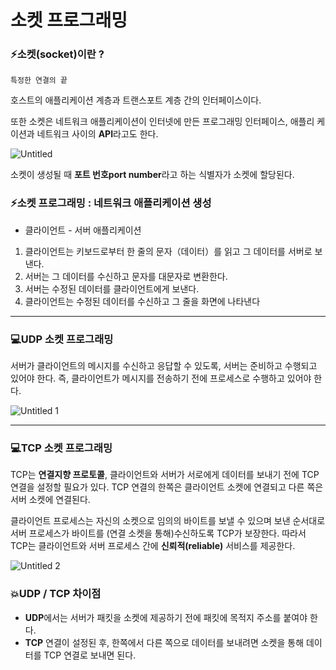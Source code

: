 # 소켓 프로그래밍

### ⚡소켓(socket)이란 ?

`특정한 연결의 끝`

호스트의 애플리케이션 계층과 트랜스포트 계층 간의 인터페이스이다.

또한 소켓은 네트워크 애플리케이션이 인터넷에 만든 프로그래밍 인터페이스, 애플리 케이션과 네트워크 사이의 **API**라고도 한다.

![Untitled](https://user-images.githubusercontent.com/94737768/204143592-6f58ecd3-28db-4643-ab84-4b16c6fcd86f.png)

소켓이 생성될 때 **포트 번호port number**라고 하는 식별자가 소켓에 할당된다.

### ⚡소켓 프로그래밍 : 네트워크 애플리케이션 생성

- 클라이언트 - 서버 애플리케이션
1. 클라이언트는 키보드로부터 한 줄의 문자（데이터）를 읽고 그 데이터를 서버로 보낸다.
2. 서버는 그 데이터를 수신하고 문자를 대문자로 변환한다.
3. 서버는 수정된 데이터를 클라이언트에게 보낸다.
4. 클라이언트는 수정된 데이터를 수신하고 그 줄을 화면에 나타낸다

<hr>

### 💻UDP 소켓 프로그래밍

서버가 클라이언트의 메시지를 수신하고 응답할 수 있도록, 서버는 준비하고 수행되고 있어야 한다. 즉, 클라이언트가 메시지를 전송하기 전에 프로세스로 수행하고 있어야 한다.

![Untitled 1](https://user-images.githubusercontent.com/94737768/204143708-cb4a69fd-034a-4466-a47f-551a8aef8250.png)

 ****

### 💻TCP 소켓 프로그래밍

TCP는 **연결지향 프로토콜**, 클라이언트와 서버가 서로에게 데이터를 보내기 전에 TCP 연결을 설정할 필요가 있다.  TCP 연결의 한쪽은 클라이언트 소켓에 연결되고 다른 쪽은 서버 소켓에 연결된다.

클라이언트 프로세스는 자신의 소켓으로 임의의 바이트를 보낼 수 있으며 보낸 순서대로 서버 프로세스가 바이트를 (연결 소켓을 통해)수신하도록 TCP가 보장한다. 따라서 TCP는 클라이언트와 서버 프로세스 간에 **신뢰적(reliable)** 서비스를 제공한다.


![Untitled 2](https://user-images.githubusercontent.com/94737768/204143729-e5b72d69-9482-40b6-bf9a-2f70add16c34.png)


### 💥UDP / TCP 차이점

- **UDP**에서는 서버가 패킷을 소켓에 제공하기 전에 패킷에 목적지 주소를 붙여야 한다.
- **TCP** 연결이 설정된 후, 한쪽에서 다른 쪽으로 데이터를 보내려면 소켓을 통해 데이터를 TCP 연결로 보내면 된다.
